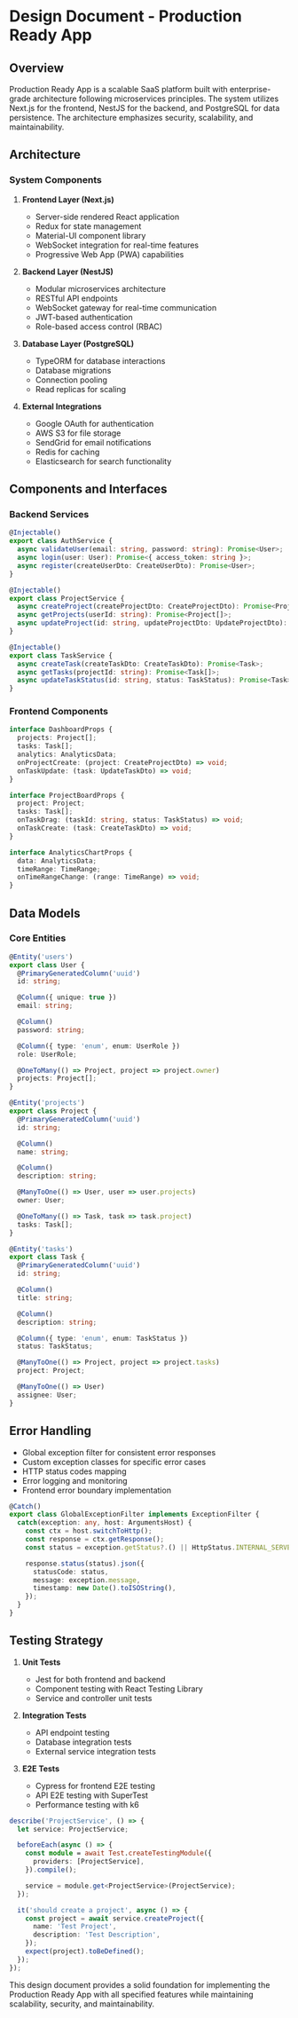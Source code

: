 # Design Document - Production Ready App

## Overview

Production Ready App is a scalable SaaS platform built with enterprise-grade architecture following microservices principles. The system utilizes Next.js for the frontend, NestJS for the backend, and PostgreSQL for data persistence. The architecture emphasizes security, scalability, and maintainability.

## Architecture

### System Components

1. **Frontend Layer (Next.js)**
   - Server-side rendered React application
   - Redux for state management
   - Material-UI component library
   - WebSocket integration for real-time features
   - Progressive Web App (PWA) capabilities

2. **Backend Layer (NestJS)**
   - Modular microservices architecture
   - RESTful API endpoints
   - WebSocket gateway for real-time communication
   - JWT-based authentication
   - Role-based access control (RBAC)

3. **Database Layer (PostgreSQL)**
   - TypeORM for database interactions
   - Database migrations
   - Connection pooling
   - Read replicas for scaling

4. **External Integrations**
   - Google OAuth for authentication
   - AWS S3 for file storage
   - SendGrid for email notifications
   - Redis for caching
   - Elasticsearch for search functionality

## Components and Interfaces

### Backend Services

```typescript
@Injectable()
export class AuthService {
  async validateUser(email: string, password: string): Promise<User>;
  async login(user: User): Promise<{ access_token: string }>;
  async register(createUserDto: CreateUserDto): Promise<User>;
}

@Injectable()
export class ProjectService {
  async createProject(createProjectDto: CreateProjectDto): Promise<Project>;
  async getProjects(userId: string): Promise<Project[]>;
  async updateProject(id: string, updateProjectDto: UpdateProjectDto): Promise<Project>;
}

@Injectable()
export class TaskService {
  async createTask(createTaskDto: CreateTaskDto): Promise<Task>;
  async getTasks(projectId: string): Promise<Task[]>;
  async updateTaskStatus(id: string, status: TaskStatus): Promise<Task>;
}
```

### Frontend Components

```typescript
interface DashboardProps {
  projects: Project[];
  tasks: Task[];
  analytics: AnalyticsData;
  onProjectCreate: (project: CreateProjectDto) => void;
  onTaskUpdate: (task: UpdateTaskDto) => void;
}

interface ProjectBoardProps {
  project: Project;
  tasks: Task[];
  onTaskDrag: (taskId: string, status: TaskStatus) => void;
  onTaskCreate: (task: CreateTaskDto) => void;
}

interface AnalyticsChartProps {
  data: AnalyticsData;
  timeRange: TimeRange;
  onTimeRangeChange: (range: TimeRange) => void;
}
```

## Data Models

### Core Entities

```typescript
@Entity('users')
export class User {
  @PrimaryGeneratedColumn('uuid')
  id: string;

  @Column({ unique: true })
  email: string;

  @Column()
  password: string;

  @Column({ type: 'enum', enum: UserRole })
  role: UserRole;

  @OneToMany(() => Project, project => project.owner)
  projects: Project[];
}

@Entity('projects')
export class Project {
  @PrimaryGeneratedColumn('uuid')
  id: string;

  @Column()
  name: string;

  @Column()
  description: string;

  @ManyToOne(() => User, user => user.projects)
  owner: User;

  @OneToMany(() => Task, task => task.project)
  tasks: Task[];
}

@Entity('tasks')
export class Task {
  @PrimaryGeneratedColumn('uuid')
  id: string;

  @Column()
  title: string;

  @Column()
  description: string;

  @Column({ type: 'enum', enum: TaskStatus })
  status: TaskStatus;

  @ManyToOne(() => Project, project => project.tasks)
  project: Project;

  @ManyToOne(() => User)
  assignee: User;
}
```

## Error Handling

- Global exception filter for consistent error responses
- Custom exception classes for specific error cases
- HTTP status codes mapping
- Error logging and monitoring
- Frontend error boundary implementation

```typescript
@Catch()
export class GlobalExceptionFilter implements ExceptionFilter {
  catch(exception: any, host: ArgumentsHost) {
    const ctx = host.switchToHttp();
    const response = ctx.getResponse();
    const status = exception.getStatus?.() || HttpStatus.INTERNAL_SERVER_ERROR;

    response.status(status).json({
      statusCode: status,
      message: exception.message,
      timestamp: new Date().toISOString(),
    });
  }
}
```

## Testing Strategy

1. **Unit Tests**
   - Jest for both frontend and backend
   - Component testing with React Testing Library
   - Service and controller unit tests

2. **Integration Tests**
   - API endpoint testing
   - Database integration tests
   - External service integration tests

3. **E2E Tests**
   - Cypress for frontend E2E testing
   - API E2E testing with SuperTest
   - Performance testing with k6

```typescript
describe('ProjectService', () => {
  let service: ProjectService;

  beforeEach(async () => {
    const module = await Test.createTestingModule({
      providers: [ProjectService],
    }).compile();

    service = module.get<ProjectService>(ProjectService);
  });

  it('should create a project', async () => {
    const project = await service.createProject({
      name: 'Test Project',
      description: 'Test Description',
    });
    expect(project).toBeDefined();
  });
});
```

This design document provides a solid foundation for implementing the Production Ready App with all specified features while maintaining scalability, security, and maintainability.